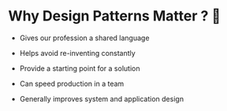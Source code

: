 # Why Design Patterns Matter ? 🤔

*   Gives our profession a shared language

*   Helps avoid re-inventing constantly

*   Provide a starting point for a solution

*   Can speed production in a team

*   Generally improves system and application design
